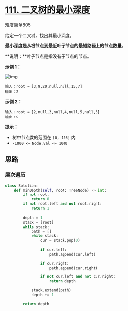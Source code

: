 # [111. 二叉树的最小深度](https://leetcode.cn/problems/minimum-depth-of-binary-tree/)

难度简单805

给定一个二叉树，找出其最小深度。

**最小深度是从根节点到最近叶子节点的最短路径上的节点数量**。

**说明：**叶子节点是指没有子节点的节点。

 

**示例 1：**

![img](https://assets.leetcode.com/uploads/2020/10/12/ex_depth.jpg)

```
输入：root = [3,9,20,null,null,15,7]
输出：2
```

**示例 2：**

```
输入：root = [2,null,3,null,4,null,5,null,6]
输出：5
```

 

**提示：**

- 树中节点数的范围在 `[0, 105]` 内
- `-1000 <= Node.val <= 1000`





## 思路

### 层次遍历

```python
class Solution:
    def minDepth(self, root: TreeNode) -> int:
        if not root:
            return 0
        if not root.left and not root.right:
            return 1
        
        depth = 1
        stack = [root]
        while stack:
            path = []
            while stack:
                cur = stack.pop(0)
                
                if cur.left:
                    path.append(cur.left)

                if cur.right:
                    path.append(cur.right)

                if not cur.left and not cur.right:
                    return depth

            stack.extend(path)
            depth += 1

        return depth
```

